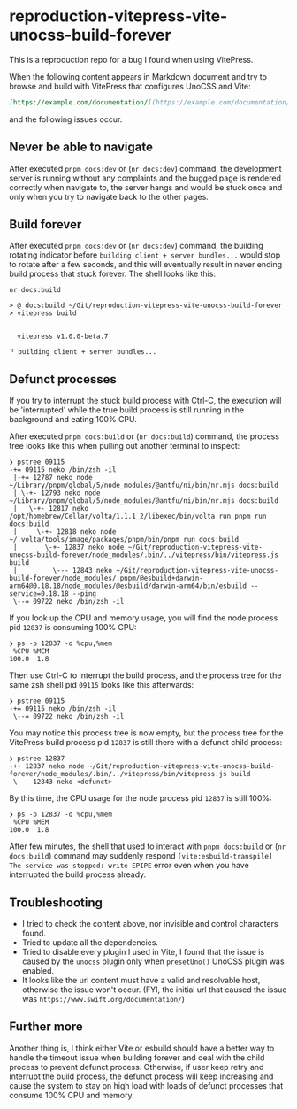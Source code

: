 # reproduction-vitepress-vite-unocss-build-forever

This is a reproduction repo for a bug I found when using VitePress.

When the following content appears in Markdown document and try to browse and build with VitePress that configures UnoCSS and Vite:

```markdown
[https://example.com/documentation/](https://example.com/documentation/)
```

and the following issues occur.

## Never be able to navigate

After executed `pnpm docs:dev` or (`nr docs:dev`) command, the development server is running without any complaints and the bugged page is rendered correctly when navigate to, the server hangs and would be stuck once and only when you try to navigate back to the other pages.

## Build forever

After executed `pnpm docs:dev` or (`nr docs:dev`) command, the building rotating indicator before `building client + server bundles...` would stop to rotate after a few seconds, and this will eventually result in never ending build process that stuck forever. The shell looks like this:

```shell
nr docs:build

> @ docs:build ~/Git/reproduction-vitepress-vite-unocss-build-forever
> vitepress build


  vitepress v1.0.0-beta.7

⠙ building client + server bundles...
```

## Defunct processes

If you try to interrupt the stuck build process with Ctrl-C, the execution will be 'interrupted' while the true build process is still running in the background and eating 100% CPU.

After executed `pnpm docs:build` or (`nr docs:build`) command, the process tree looks like this when pulling out another terminal to inspect:

```shell
❯ pstree 09115
-+= 09115 neko /bin/zsh -il
 |-+= 12787 neko node ~/Library/pnpm/global/5/node_modules/@antfu/ni/bin/nr.mjs docs:build
 | \-+- 12793 neko node ~/Library/pnpm/global/5/node_modules/@antfu/ni/bin/nr.mjs docs:build
 |   \-+- 12817 neko /opt/homebrew/Cellar/volta/1.1.1_2/libexec/bin/volta run pnpm run docs:build
 |     \-+- 12818 neko node ~/.volta/tools/image/packages/pnpm/bin/pnpm run docs:build
 |       \-+- 12837 neko node ~/Git/reproduction-vitepress-vite-unocss-build-forever/node_modules/.bin/../vitepress/bin/vitepress.js build
 |         \--- 12843 neko ~/Git/reproduction-vitepress-vite-unocss-build-forever/node_modules/.pnpm/@esbuild+darwin-arm64@0.18.18/node_modules/@esbuild/darwin-arm64/bin/esbuild --service=0.18.18 --ping
 \--= 09722 neko /bin/zsh -il
```

If you look up the CPU and memory usage, you will find the node process pid `12837` is consuming 100% CPU:

```shell
❯ ps -p 12837 -o %cpu,%mem
 %CPU %MEM
100.0  1.8
```

Then use Ctrl-C to interrupt the build process, and the process tree for the same zsh shell pid `09115` looks like this afterwards:

```shell
❯ pstree 09115
-+= 09115 neko /bin/zsh -il
 \--= 09722 neko /bin/zsh -il
```

You may notice this process tree is now empty, but the process tree for the VitePress build process pid `12837` is still there with a defunct child process:

```shell
❯ pstree 12837
-+- 12837 neko node ~/Git/reproduction-vitepress-vite-unocss-build-forever/node_modules/.bin/../vitepress/bin/vitepress.js build
 \--- 12843 neko <defunct>
```

By this time, the CPU usage for the node process pid `12837` is still 100%:

```shell
❯ ps -p 12837 -o %cpu,%mem
 %CPU %MEM
100.0  1.8
```

After few minutes, the shell that used to interact with `pnpm docs:build` or (`nr docs:build`) command may suddenly respond `[vite:esbuild-transpile] The service was stopped: write EPIPE` error even when you have interrupted the build process already.

## Troubleshooting

- I tried to check the content above, nor invisible and control characters found.
- Tried to update all the dependencies.
- Tried to disable every plugin I used in Vite, I found that the issue is caused by the `unocss` plugin only when `presetUno()` UnoCSS plugin was enabled.
- It looks like the url content must have a valid and resolvable host, otherwise the issue won't occur. (FYI, the initial url that caused the issue was `https://www.swift.org/documentation/`)

## Further more

Another thing is, I think either Vite or esbuild should have a better way to handle the timeout issue when building forever and deal with the child process to prevent defunct process. Otherwise, if user keep retry and interrupt the build process, the defunct process will keep increasing and cause the system to stay on high load with loads of defunct processes that consume 100% CPU and memory.

